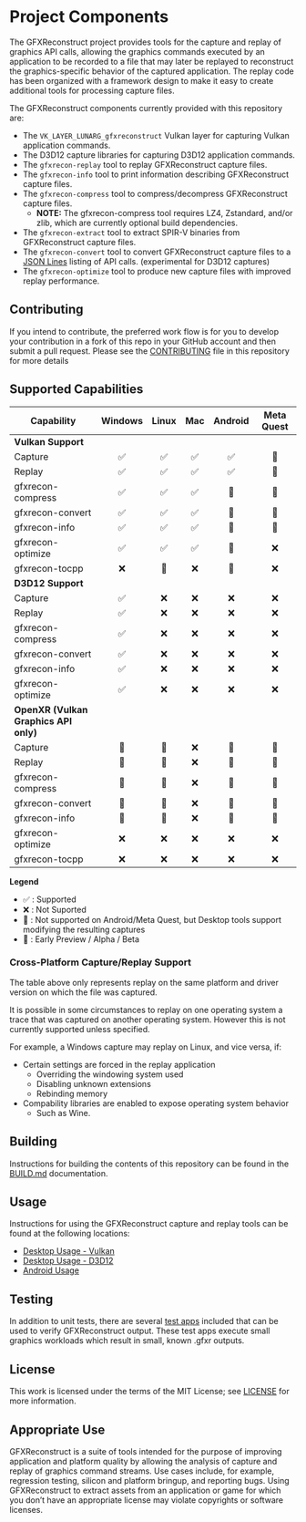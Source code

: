 # Project Components

The GFXReconstruct project provides tools for the capture and replay of graphics
API calls, allowing the graphics commands executed by an application
to be recorded to a file that may later be replayed to reconstruct the
graphics-specific behavior of the captured application. The replay code has
been organized with a framework design to make it easy to create additional
tools for processing capture files.

The GFXReconstruct components currently provided with this repository are:

* The `VK_LAYER_LUNARG_gfxreconstruct` Vulkan layer for capturing
  Vulkan application commands.
* The D3D12 capture libraries for capturing D3D12 application commands.
* The `gfxrecon-replay` tool to replay GFXReconstruct capture files.
* The `gfxrecon-info` tool to print information describing GFXReconstruct
  capture files.
* The `gfxrecon-compress` tool to compress/decompress GFXReconstruct
  capture files.
    * **NOTE:** The gfxrecon-compress tool requires LZ4, Zstandard, and/or
      zlib, which are currently optional build dependencies.
* The `gfxrecon-extract` tool to extract SPIR-V binaries from
  GFXReconstruct capture files.
* The `gfxrecon-convert` tool to convert GFXReconstruct capture files to
  a [JSON Lines](https://jsonlines.org/) listing of API calls. (experimental
  for D3D12 captures)
* The `gfxrecon-optimize` tool to produce new capture files with
  improved replay performance.

## Contributing

If you intend to contribute, the preferred work flow is for you to develop
your contribution in a fork of this repo in your GitHub account and then
submit a pull request.
Please see the [CONTRIBUTING](CONTRIBUTING.md) file in this repository for
more details

## Supported Capabilities

| Capability     |   Windows  |  Linux  |  Mac  |   Android   |  Meta Quest |
| -------------- | :--------: | :-----: | :-------: | :-----: | :---------: |
| **Vulkan Support** ||||||
| Capture | :white_check_mark: | :white_check_mark: | :white_check_mark: | :white_check_mark: | :construction:  |
| Replay  | :white_check_mark: | :white_check_mark: | :white_check_mark: | :white_check_mark: | :construction:  |
| gfxrecon-compress | :white_check_mark: | :white_check_mark: | :white_check_mark: | :large_orange_diamond: | :large_orange_diamond: |
| gfxrecon-convert | :white_check_mark: | :white_check_mark: | :white_check_mark: | :large_orange_diamond: | :large_orange_diamond: |
| gfxrecon-info | :white_check_mark: | :white_check_mark: | :white_check_mark: | :large_orange_diamond: | :large_orange_diamond: |
| gfxrecon-optimize | :white_check_mark: | :white_check_mark: | :white_check_mark: | :large_orange_diamond: | :x: |
| gfxrecon-tocpp | :x: | :construction: | :x: | :construction:  | :x: |
| **D3D12 Support** ||||||
| Capture  | :white_check_mark: | :x: | :x: | :x: | :x: |
| Replay   | :white_check_mark: | :x: | :x: | :x: | :x: |
| gfxrecon-compress | :white_check_mark: | :x: | :x: | :x: | :x: |
| gfxrecon-convert | :white_check_mark: | :x: | :x: | :x: | :x: |
| gfxrecon-info | :white_check_mark: | :x: | :x: | :x: | :x: |
| gfxrecon-optimize | :white_check_mark: | :x: | :x: | :x: | :x: |
| **OpenXR (Vulkan Graphics API only)** ||||||
| Capture | :construction: | :construction: | :x: | :construction: | :construction:  |
| Replay  | :construction: | :construction: | :x: | :construction: | :construction:  |
| gfxrecon-compress | :construction: | :construction: | :x: | :large_orange_diamond: | :large_orange_diamond: |
| gfxrecon-convert | :construction: | :construction: | :x: | :large_orange_diamond: | :large_orange_diamond:  |
| gfxrecon-info | :construction: | :construction: | :x: | :large_orange_diamond: | :large_orange_diamond:  |
| gfxrecon-optimize | :x: | :x: | :x: | :x: | :x: |
| gfxrecon-tocpp | :x: | :x: | :x: | :x:  | :x: |

**Legend**
* :white_check_mark: : Supported
* :x: : Not Suported
* :large_orange_diamond: : Not supported on Android/Meta Quest, but Desktop tools support modifying the resulting captures
* :construction: : Early Preview / Alpha / Beta

### Cross-Platform Capture/Replay Support

The table above only represents replay on the same platform and driver
version on which the file was captured.

It is possible in some circumstances to replay on one operating system a
trace that was captured on another operating system.
However this is not currently supported unless specified.

For example, a Windows capture may replay on Linux, and vice versa,
if:
  * Certain settings are forced in the replay application
     * Overriding the windowing system used
     * Disabling unknown extensions
     * Rebinding memory
  * Compability libraries are enabled to expose operating system behavior
     * Such as Wine.


## Building

Instructions for building the contents of this repository can be found in
the [BUILD.md](BUILD.md) documentation.

## Usage

Instructions for using the GFXReconstruct capture and replay tools can be
found at the following locations:

* [Desktop Usage - Vulkan](USAGE_desktop_Vulkan.md)
* [Desktop Usage - D3D12](USAGE_desktop_D3D12.md)
* [Android Usage](USAGE_android.md)

## Testing

In addition to unit tests, there are several [test apps](TESTING_test_apps.md) included that can 
be used to verify GFXReconstruct output.  These test apps execute small graphics workloads which
result in small, known .gfxr outputs.

## License

This work is licensed under the terms of the MIT License; see
[LICENSE](LICENSE.txt) for more information.

## Appropriate Use

GFXReconstruct is a suite of tools intended for the purpose of
improving application and platform quality by allowing the analysis
of capture and replay of graphics command streams. Use cases
include, for example, regression testing, silicon and platform
bringup, and reporting bugs. Using GFXReconstruct to extract assets
from an application or game for which you don’t have an appropriate
license may violate copyrights or software licenses.
